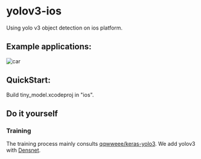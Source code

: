 # yolov3-ios
Using yolo v3 object detection on ios platform.

## Example applications:
![car](https://raw.githubusercontent.com/Mrlawrance/yolov3-ios/master/imgfolder/car.jpeg)

## QuickStart:
Build tiny_model.xcodeproj in "ios".

## Do it yourself
### Training
The training process mainly consults [qqwweee/keras-yolo3](https://github.com/qqwweee/keras-yolo3). We add yolov3 with [Densnet](https://arxiv.org/pdf/1608.06993.pdf).
